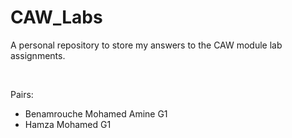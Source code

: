 # CAW_Labs
A personal repository to store my answers to the CAW module lab assignments.

<br>

Pairs: 
- Benamrouche Mohamed Amine  G1
- Hamza Mohamed G1
